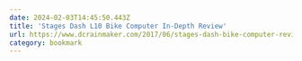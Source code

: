 ```yaml
---
date: 2024-02-03T14:45:50.443Z
title: 'Stages Dash L10 Bike Computer In-Depth Review'
url: https://www.dcrainmaker.com/2017/06/stages-dash-bike-computer-review.html
category: bookmark
---
```

